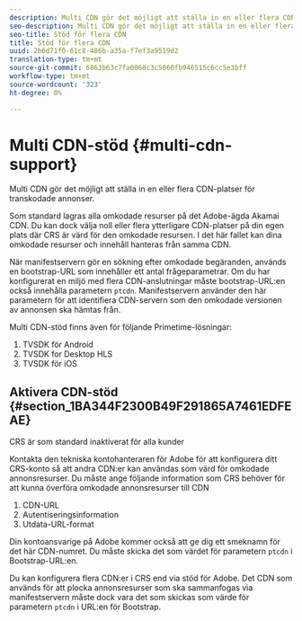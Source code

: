 ```yaml
---
description: Multi CDN gör det möjligt att ställa in en eller flera CDN-platser för transkodade annonser.
seo-description: Multi CDN gör det möjligt att ställa in en eller flera CDN-platser för transkodade annonser.
seo-title: Stöd för flera CDN
title: Stöd för flera CDN
uuid: 2b6d71f0-61c8-486b-a35a-f7ef3a9519d2
translation-type: tm+mt
source-git-commit: 6863b63c7fa0068c3c5060fb946515c6cc5e3bff
workflow-type: tm+mt
source-wordcount: '323'
ht-degree: 0%

---
```



# Multi CDN-stöd {#multi-cdn-support}

Multi CDN gör det möjligt att ställa in en eller flera CDN-platser för transkodade annonser.

Som standard lagras alla omkodade resurser på det Adobe-ägda Akamai CDN. Du kan dock välja noll eller flera ytterligare CDN-platser på din egen plats där CRS är värd för den omkodade resursen. I det här fallet kan dina omkodade resurser och innehåll hanteras från samma CDN.

När manifestservern gör en sökning efter omkodade begäranden, används en bootstrap-URL som innehåller ett antal frågeparametrar. Om du har konfigurerat en miljö med flera CDN-anslutningar måste bootstrap-URL:en också innehålla parametern `ptcdn`. Manifestservern använder den här parametern för att identifiera CDN-servern som den omkodade versionen av annonsen ska hämtas från.

Multi CDN-stöd finns även för följande Primetime-lösningar:

1. TVSDK för Android
1. TVSDK for Desktop HLS
1. TVSDK för iOS

## Aktivera CDN-stöd {#section_1BA344F2300B49F291865A7461EDFEAE}

CRS är som standard inaktiverat för alla kunder

Kontakta den tekniska kontohanteraren för Adobe för att konfigurera ditt CRS-konto så att andra CDN:er kan användas som värd för omkodade annonsresurser. Du måste ange följande information som CRS behöver för att kunna överföra omkodade annonsresurser till CDN

1. CDN-URL
1. Autentiseringsinformation
1. Utdata-URL-format

Din kontoansvarige på Adobe kommer också att ge dig ett smeknamn för det här CDN-numret. Du måste skicka det som värdet för parametern `ptcdn` i Bootstrap-URL:en.

Du kan konfigurera flera CDN:er i CRS end via stöd för Adobe. Det CDN som används för att plocka annonsresurser som ska sammanfogas via manifestservern måste dock vara det som skickas som värde för parametern `ptcdn` i URL:en för Bootstrap.

